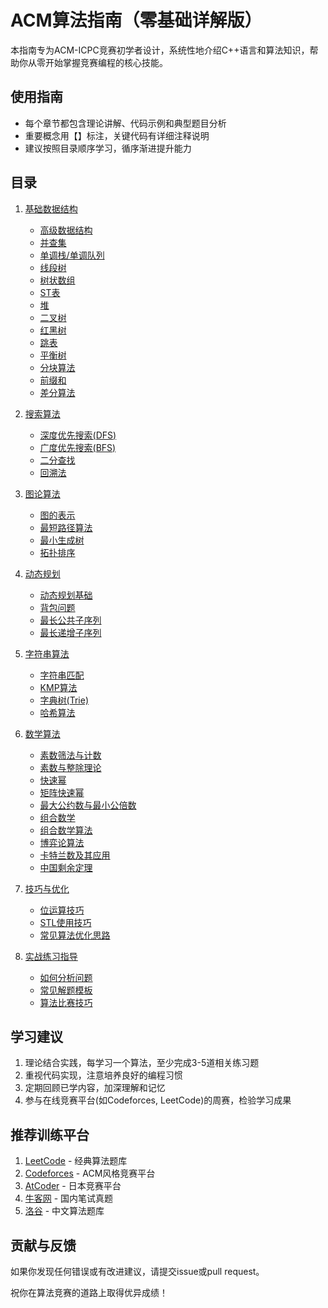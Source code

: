 # ACM算法指南（零基础详解版）

本指南专为ACM-ICPC竞赛初学者设计，系统性地介绍C++语言和算法知识，帮助你从零开始掌握竞赛编程的核心技能。

## 使用指南

- 每个章节都包含理论讲解、代码示例和典型题目分析
- 重要概念用【】标注，关键代码有详细注释说明
- 建议按照目录顺序学习，循序渐进提升能力

## 目录

1. [基础数据结构](./数据结构/基础数据结构.md)
   - [高级数据结构](./数据结构/高级数据结构概述.md)
   - [并查集](./数据结构/并查集.md)
   - [单调栈/单调队列](./数据结构/单调栈和单调队列.md)
   - [线段树](./数据结构/线段树.md)
   - [树状数组](./数据结构/树状数组.md)
   - [ST表](./数据结构/ST表.md)
   - [堆](./数据结构/堆.md)
   - [二叉树](./数据结构/二叉树.md)
   - [红黑树](./数据结构/红黑树.md)
   - [跳表](./数据结构/跳表.md)
   - [平衡树](./数据结构/平衡树.md)
   - [分块算法](./数据结构/分块算法.md)
   - [前缀和](./数据结构/前缀和.md)
   - [差分算法](./数据结构/差分算法.md)

2. [搜索算法](./搜索算法/搜索算法概述.md)
   - [深度优先搜索(DFS)](./搜索算法/深度优先搜索.md)
   - [广度优先搜索(BFS)](./搜索算法/广度优先搜索.md)
   - [二分查找](./搜索算法/二分查找.md)
   - [回溯法](./搜索算法/回溯法.md)

3. [图论算法](./图论算法/图论概述.md)
   - [图的表示](./图论算法/图的表示.md)
   - [最短路径算法](./图论算法/最短路径算法.md)
   - [最小生成树](./图论算法/最小生成树.md)
   - [拓扑排序](./图论算法/拓扑排序.md)

4. [动态规划](./动态规划/动态规划概述.md)
   - [动态规划基础](./动态规划/动态规划基础.md)
   - [背包问题](./动态规划/背包问题.md)
   - [最长公共子序列](./动态规划/最长公共子序列.md)
   - [最长递增子序列](./动态规划/最长递增子序列.md)

5. [字符串算法](./字符串算法/字符串算法概述.md)
   - [字符串匹配](./字符串算法/字符串匹配.md)
   - [KMP算法](./字符串算法/KMP算法.md)
   - [字典树(Trie)](./字符串算法/字典树.md)
   - [哈希算法](./字符串算法/哈希算法.md)

6. [数学算法](./数学算法/数学算法概述.md)
   - [素数筛法与计数](./数学算法/素数筛法与计数.md)
   - [素数与整除理论](./数学算法/素数与整除理论.md)
   - [快速幂](./数学算法/快速幂.md)
   - [矩阵快速幂](./数学算法/矩阵快速幂.md)
   - [最大公约数与最小公倍数](./数学算法/最大公约数与最小公倍数.md)
   - [组合数学](./数学算法/组合数学.md)
   - [组合数学算法](./数学算法/组合数学算法.md)
   - [博弈论算法](./数学算法/博弈论算法.md)
   - [卡特兰数及其应用](./数学算法/卡特兰数及其应用.md)
   - [中国剩余定理](./数学算法/中国剩余定理.md)

7. [技巧与优化](./技巧与优化/技巧与优化概述.md)
   - [位运算技巧](./技巧与优化/位运算技巧.md)
   - [STL使用技巧](./技巧与优化/STL使用技巧.md)
   - [常见算法优化思路](./技巧与优化/常见算法优化思路.md)

8. [实战练习指导](./实战练习指导/实战练习概述.md)
    - [如何分析问题](./实战练习指导/如何分析问题.md)
    - [常见解题模板](./实战练习指导/常见解题模板.md)
    - [算法比赛技巧](./实战练习指导/算法比赛技巧.md)

## 学习建议

1. 理论结合实践，每学习一个算法，至少完成3-5道相关练习题
2. 重视代码实现，注意培养良好的编程习惯
3. 定期回顾已学内容，加深理解和记忆
4. 参与在线竞赛平台(如Codeforces, LeetCode)的周赛，检验学习成果

## 推荐训练平台

1. [LeetCode](https://leetcode.com/) - 经典算法题库
2. [Codeforces](https://codeforces.com/) - ACM风格竞赛平台
3. [AtCoder](https://atcoder.jp/) - 日本竞赛平台
4. [牛客网](https://www.nowcoder.com/) - 国内笔试真题
5. [洛谷](https://www.luogu.com.cn/) - 中文算法题库

## 贡献与反馈

如果你发现任何错误或有改进建议，请提交issue或pull request。

祝你在算法竞赛的道路上取得优异成绩！
